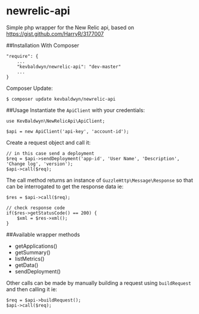 # newrelic-api
Simple php wrapper for the New Relic api, based on https://gist.github.com/HarryR/3177007

##Installation
With Composer

    "require": {
        ...
        "kevbaldwyn/newrelic-api": "dev-master"
        ...
    }

Composer Update:

    $ composer update kevbaldwyn/newrelic-api

##Usage
Instantiate the `ApiClient` with your credentials:

    use KevBaldwyn\NewRelicApi\ApiClient;

    $api = new ApiClient('api-key', 'account-id');


Create a request object and call it:

    // in this case send a deployment
    $req = $api->sendDeployment('app-id', 'User Name', 'Description', 'Change log', 'version');
    $api->call($req);

The call method returns an instance of `GuzzleHttp\Message\Response` so that can be interrogated to get the response data ie:

    $res = $api->call($req);

    // check response code
    if($res->getStatusCode() == 200) {
        $xml = $res->xml();
    }

##Available wrapper methods
- getApplications()
- getSummary()
- listMetrics()
- getData()
- sendDeployment()

Other calls can be made by manually building a request using `buildRequest` and then calling it ie:

    $req = $api->buildRequest();
    $api->call($req);